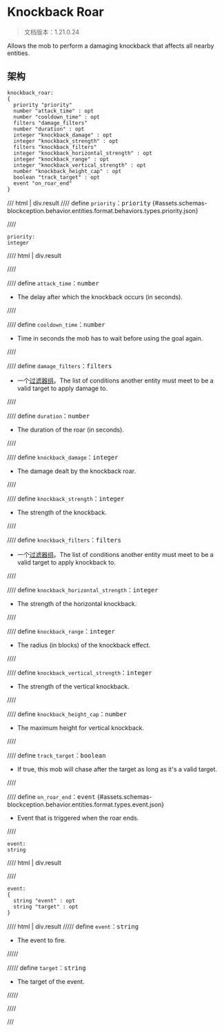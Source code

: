 # Knockback Roar

> 文档版本：1.21.0.24

Allows the mob to perform a damaging knockback that affects all nearby entities.

## 架构

```mcschema
knockback_roar:
{
  priority "priority"
  number "attack_time" : opt
  number "cooldown_time" : opt
  filters "damage_filters"
  number "duration" : opt
  integer "knockback_damage" : opt
  integer "knockback_strength" : opt
  filters "knockback_filters"
  integer "knockback_horizontal_strength" : opt
  integer "knockback_range" : opt
  integer "knockback_vertical_strength" : opt
  number "knockback_height_cap" : opt
  boolean "track_target" : opt
  event "on_roar_end"
}

```

/// html | div.result
//// define
`priority`：<samp>priority</samp> {#assets.schemas-blockception.behavior.entities.format.behaviors.types.priority.json}


////

```mcschema
priority:
integer

```

//// html | div.result

////



//// define
`attack_time`：<samp>number</samp>

- The delay after which the knockback occurs (in seconds).


////


//// define
`cooldown_time`：<samp>number</samp>

- Time in seconds the mob has to wait before using the goal again.


////


//// define
`damage_filters`：<samp>filters</samp>

- 一个[过滤器组](../filter.md)。The list of conditions another entity must meet to be a valid target to apply damage to.


////


//// define
`duration`：<samp>number</samp>

- The duration of the roar (in seconds).


////


//// define
`knockback_damage`：<samp>integer</samp>

- The damage dealt by the knockback roar.


////


//// define
`knockback_strength`：<samp>integer</samp>

- The strength of the knockback.


////


//// define
`knockback_filters`：<samp>filters</samp>

- 一个[过滤器组](../filter.md)。The list of conditions another entity must meet to be a valid target to apply knockback to.


////


//// define
`knockback_horizontal_strength`：<samp>integer</samp>

- The strength of the horizontal knockback.


////


//// define
`knockback_range`：<samp>integer</samp>

- The radius (in blocks) of the knockback effect.


////


//// define
`knockback_vertical_strength`：<samp>integer</samp>

- The strength of the vertical knockback.


////


//// define
`knockback_height_cap`：<samp>number</samp>

- The maximum height for vertical knockback.


////


//// define
`track_target`：<samp>boolean</samp>

- If true, this mob will chase after the target as long as it's a valid target.


////


//// define
`on_roar_end`：<samp>event</samp> {#assets.schemas-blockception.behavior.entities.format.types.event.json}

- Event that is triggered when the roar ends.


////

```mcschema
event:
string

```

//// html | div.result

////


```mcschema
event:
{
  string "event" : opt
  string "target" : opt
}

```

//// html | div.result
///// define
`event`：<samp>string</samp>

- The event to fire.


/////


///// define
`target`：<samp>string</samp>

- The target of the event.


/////


////




///

